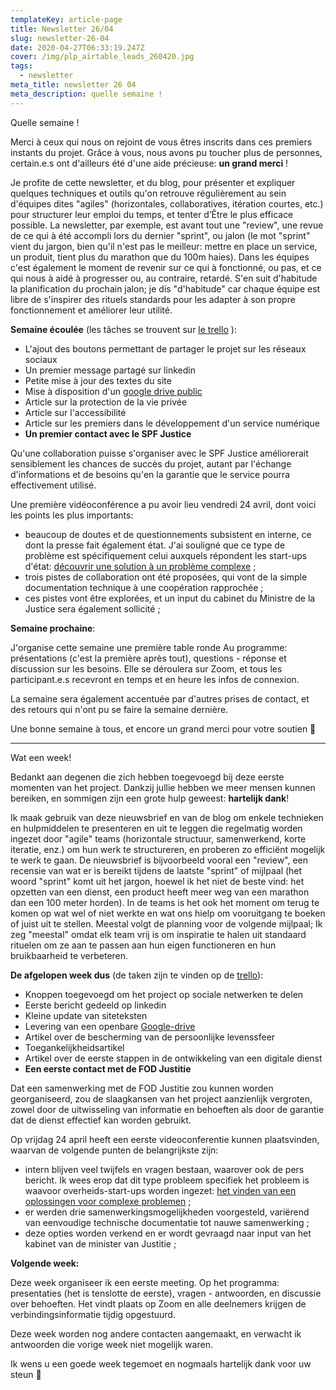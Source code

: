 ```yaml
---
templateKey: article-page
title: Newsletter 26/04
slug: newsletter-26-04
date: 2020-04-27T06:33:19.247Z
cover: /img/plp_airtable_leads_260420.jpg
tags:
  - newsletter
meta_title: newsletter 26 04
meta_description: quelle semaine !
---
```

Quelle semaine !

Merci à ceux qui nous on rejoint de vous êtres inscrits dans ces premiers instants du projet. Grâce à vous, nous avons pu toucher plus de personnes, certain.e.s ont d'ailleurs été d'une aide précieuse: **un grand merci** !

Je profite de cette newsletter, et du blog, pour présenter et expliquer quelques techniques et outils qu'on retrouve régulièrement au sein d'équipes dites "agiles" (horizontales, collaboratives, itération courtes, etc.) pour structurer leur emploi du temps, et tenter d’Être le plus efficace possible. La newsletter, par exemple, est avant tout une "review", une revue de ce qui à été accompli lors du dernier "sprint", ou jalon (le mot "sprint" vient du jargon, bien qu'il n'est pas le meilleur: mettre en place un service, un produit, tient plus du marathon que du 100m haies). Dans les équipes c'est également le moment de revenir sur ce qui à fonctionné, ou pas, et ce qui nous à aidé à progresser ou, au contraire, retardé. S'en suit d'habitude la planification du prochain jalon; je dis "d'habitude" car chaque équipe est libre de s'inspirer des rituels standards pour les adapter à son propre fonctionnement et améliorer leur utilité.

**Semaine écoulée** (les tâches se trouvent sur [le trello](https://trello.com/b/RtFZkspO/orga) ):

* L'ajout des boutons permettant de partager le projet sur les réseaux sociaux
* Un premier message partagé sur linkedin
* Petite mise à jour des textes du site
* Mise à disposition d'un [google drive public](https://drive.google.com/drive/folders/1d3sVHEmuPDVnA7hHvO0cfKQrBJ-pGdjl?usp=sharing)
* Article sur la protection de la vie privée
* Article sur l'accessibilité
* Article sur les premiers dans le développement d'un service numérique
* **Un premier contact avec le SPF Justice**

Qu'une collaboration puisse s'organiser avec le SPF Justice améliorerait sensiblement les chances de succès du projet, autant par l'échange d'informations et de besoins qu'en la garantie que le service pourra effectivement utilisé.

Une première vidéoconférence a pu avoir lieu vendredi 24 avril, dont voici les points les plus importants:

* beaucoup de doutes et de questionnements subsistent en interne, ce dont la presse fait également état. J'ai souligné que ce type de problème est spécifiquement celui auxquels répondent les start-ups d'état: [découvrir une solution à un problème complexe](https://beta.gouv.fr/content/docs/guide.pdf) ;
* trois pistes de collaboration ont été proposées, qui vont de la simple documentation technique à une coopération rapprochée ;
* ces pistes vont être explorées, et un input du cabinet du Ministre de la Justice sera également sollicité ;

**Semaine prochaine**:

J'organise cette semaine une première table ronde
Au programme: présentations (c'est la première après tout), questions - réponse et discussion sur les besoins. Elle se déroulera sur Zoom, et tous les participant.e.s recevront en temps et en heure les infos de connexion.

La semaine sera également accentuée par d'autres prises de contact, et des retours qui n'ont pu se faire la semaine dernière.

Une bonne semaine à tous, et encore un grand merci pour votre soutien 🚀 

- - -

Wat een week!

Bedankt aan degenen die zich hebben toegevoegd bij deze eerste momenten van het project. Dankzij jullie hebben we meer mensen kunnen bereiken, en sommigen zijn een grote hulp geweest: **hartelijk dank**!

Ik maak gebruik van deze nieuwsbrief en van de blog om enkele technieken en hulpmiddelen te presenteren en uit te leggen die regelmatig worden ingezet door "agile" teams (horizontale structuur, samenwerkend, korte iteratie, enz.) om hun werk te structureren, en proberen zo efficiënt mogelijk te werk te gaan. De nieuwsbrief is bijvoorbeeld vooral een "review", een recensie van wat er is bereikt tijdens de laatste "sprint" of mijlpaal (het woord "sprint" komt uit het jargon, hoewel ik het niet de beste vind: het opzetten van een dienst, een product heeft meer weg van een marathon dan een 100 meter horden). In de teams is het ook het moment om terug te komen op wat wel of niet werkte en wat ons hielp om vooruitgang te boeken of juist uit te stellen. Meestal volgt de planning voor de volgende mijlpaal; Ik zeg "meestal" omdat elk team vrij is om inspiratie te halen uit standaard rituelen om ze aan te passen aan hun eigen functioneren en hun bruikbaarheid te verbeteren.

**De afgelopen week dus** (de taken zijn te vinden op de [trello](https://trello.com/b/RtFZkspO/orga)):

* Knoppen toegevoegd om het project op sociale netwerken te delen
* Eerste bericht gedeeld op linkedin
* Kleine update van siteteksten
* Levering van een openbare [Google-drive ](https://drive.google.com/drive/folders/1d3sVHEmuPDVnA7hHvO0cfKQrBJ-pGdjl?usp=sharing)
* Artikel over de bescherming van de persoonlijke levenssfeer
* Toegankelijkheidsartikel
* Artikel over de eerste stappen in de ontwikkeling van een digitale dienst
* **Een eerste contact met de FOD Justitie**

Dat een samenwerking met de FOD Justitie zou kunnen worden georganiseerd, zou de slaagkansen van het project aanzienlijk vergroten, zowel door de uitwisseling van informatie en behoeften als door de garantie dat de dienst effectief kan worden gebruikt.

Op vrijdag 24 april heeft een eerste videoconferentie kunnen plaatsvinden, waarvan de volgende punten de belangrijkste zijn:

* intern blijven veel twijfels en vragen bestaan, waarover ook de pers bericht. Ik wees erop dat dit type probleem specifiek het probleem is waavoor overheids-start-ups worden ingezet: [het vinden van een oplossingen voor complexe problemen](https://beta.gouv.fr/content/docs/guide.pdf) ;
* er werden drie samenwerkingsmogelijkheden voorgesteld, variërend van eenvoudige technische documentatie tot nauwe samenwerking ;
* deze opties worden verkend en er wordt gevraagd naar input van het kabinet van de minister van Justitie ;

**Volgende week:** 

Deze week organiseer ik een eerste meeting.
Op het programma: presentaties (het is tenslotte de eerste), vragen - antwoorden, en discussie over behoeften. Het vindt plaats op Zoom en alle deelnemers krijgen de verbindingsinformatie tijdig opgestuurd.

Deze week worden nog andere contacten aangemaakt, en verwacht ik antwoorden die vorige week niet mogelijk waren.

Ik wens u een goede week tegemoet en nogmaals hartelijk dank voor uw steun 🚀